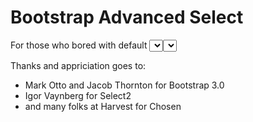 Bootstrap Advanced Select
=========================

For those who bored with default <select> UI, here's Twitter Bootstrap 3.0 that I've integrate and extended 
<select> with "Select2" and "Chosen". Enjoy and do share :)

Thanks and appriciation goes to:
- Mark Otto and Jacob Thornton for Bootstrap 3.0
- Igor Vaynberg for Select2
- and many folks at Harvest for Chosen
